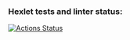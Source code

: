 ### Hexlet tests and linter status:
[![Actions Status](https://github.com/Oksana1992-hash/frontend-project-12/actions/workflows/hexlet-check.yml/badge.svg)](https://github.com/Oksana1992-hash/frontend-project-12/actions)